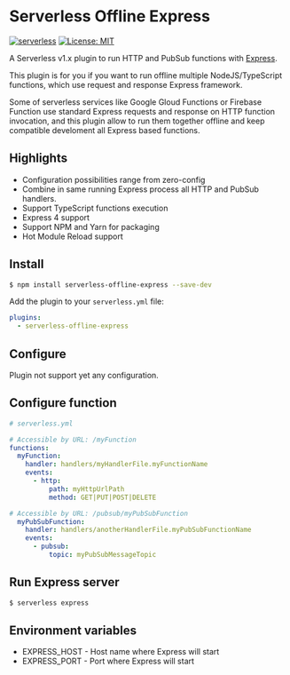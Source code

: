 # Serverless Offline Express

[![serverless](http://public.serverless.com/badges/v3.svg)](http://www.serverless.com)
[![License: MIT](https://img.shields.io/badge/License-MIT-yellow.svg)](https://opensource.org/licenses/MIT)

A Serverless v1.x plugin to run HTTP and PubSub functions with [Express](https://github.com/expressjs/express).

This plugin is for you if you want to run offline multiple NodeJS/TypeScript functions, which use request and response Express framework.

Some of serverless services like Google Gloud Functions or Firebase Function use standard Express requests and response on HTTP function invocation, 
and this plugin allow to run them together offline and keep compatible develoment all Express based functions.

## Highlights

* Configuration possibilities range from zero-config 
* Combine in same running Express process all HTTP and PubSub handlers.
* Support TypeScript functions execution
* Express 4 support
* Support NPM and Yarn for packaging
* Hot Module Reload support

## Install

```bash
$ npm install serverless-offline-express --save-dev
```

Add the plugin to your `serverless.yml` file:

```yaml
plugins:
  - serverless-offline-express
```

## Configure

Plugin not support yet any configuration.

## Configure function

```yaml
# serverless.yml

# Accessible by URL: /myFunction
functions:
  myFunction:
    handler: handlers/myHandlerFile.myFunctionName
    events:
      - http: 
          path: myHttpUrlPath
          method: GET|PUT|POST|DELETE

# Accessible by URL: /pubsub/myPubSubFunction
  myPubSubFunction:
    handler: handlers/anotherHandlerFile.myPubSubFunctionName
    events:
      - pubsub: 
          topic: myPubSubMessageTopic
```

## Run Express server

```bash
$ serverless express
```

## Environment variables
* EXPRESS_HOST - Host name where Express will start
* EXPRESS_PORT - Port where Express will start
